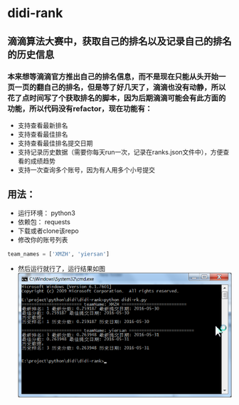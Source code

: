 # didi-rank
## 滴滴算法大赛中，获取自己的排名以及记录自己的排名的历史信息

### 本来想等滴滴官方推出自己的排名信息，而不是现在只能从头开始一页一页的翻自己的排名，但是等了好几天了，滴滴也没有动静，所以花了点时间写了个获取排名的脚本，因为后期滴滴可能会有此方面的功能，所以代码没有refactor，现在功能有：
- 支持查看最新排名
- 支持查看最佳排名
- 支持查看最佳排名提交日期
- 支持记录历史数据（需要你每天run一次，记录在ranks.json文件中），方便查看的成绩趋势
- 支持一次查询多个账号，因为有人用多个小号提交


## 用法：
- 运行环境： python3
- 依赖包：   requests
- 下载或者clone该repo
- 修改你的账号列表
``` python
team_names = ['XMZH', 'yiersan']
```
-  然后运行就行了，运行结果如图
![image](https://github.com/176coding/didi-rank/blob/master/imgs/didi-rk.png)
